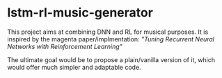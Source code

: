 # lstm-rl-music-generator
This project aims at combining DNN and RL for musical purposes. It is inspired by the magenta paper/implmentation:
*"Tuning Recurrent Neural Networks with Reinforcement Learning"*

The ultimate goal would be to propose a plain/vanilla version of it, which would offer much simpler and adaptable code.
